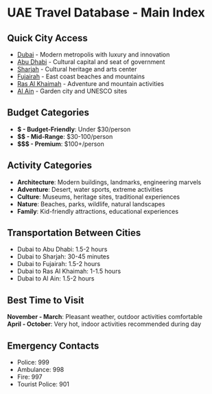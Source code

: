 
# UAE Travel Database - Main Index

## Quick City Access
- [Dubai](./cities/dubai.md) - Modern metropolis with luxury and innovation
- [Abu Dhabi](./cities/abu-dhabi.md) - Cultural capital and seat of government
- [Sharjah](./cities/sharjah.md) - Cultural heritage and arts center
- [Fujairah](./cities/fujairah.md) - East coast beaches and mountains
- [Ras Al Khaimah](./cities/ras-al-khaimah.md) - Adventure and mountain activities
- [Al Ain](./cities/al-ain.md) - Garden city and UNESCO sites

## Budget Categories
- **$ - Budget-Friendly**: Under $30/person
- **$$ - Mid-Range**: $30-100/person  
- **$$$ - Premium**: $100+/person

## Activity Categories
- **Architecture**: Modern buildings, landmarks, engineering marvels
- **Adventure**: Desert, water sports, extreme activities
- **Culture**: Museums, heritage sites, traditional experiences
- **Nature**: Beaches, parks, wildlife, natural landscapes
- **Family**: Kid-friendly attractions, educational experiences

## Transportation Between Cities
- Dubai to Abu Dhabi: 1.5-2 hours
- Dubai to Sharjah: 30-45 minutes
- Dubai to Fujairah: 1.5-2 hours
- Dubai to Ras Al Khaimah: 1-1.5 hours
- Dubai to Al Ain: 1.5-2 hours

## Best Time to Visit
**November - March**: Pleasant weather, outdoor activities comfortable  
**April - October**: Very hot, indoor activities recommended during day

## Emergency Contacts
- Police: 999
- Ambulance: 998  
- Fire: 997
- Tourist Police: 901
